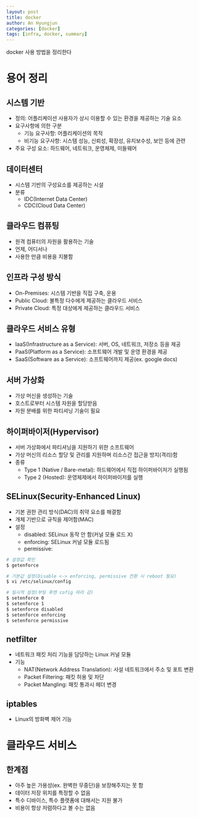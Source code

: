 ```yaml
---
layout: post
title: docker
author: An Hyungjun
categories: [docker]
tags: [infra, docker, summary]
---
```


docker 사용 방법을 정리한다

# 용어 정리

## 시스템 기반
- 정의: 어플리케이션 사용자가 상시 이용할 수 있는 환경을 제공하는 기술 요소
- 요구사항에 의한 구분
	- 기능 요구사항: 어플리케이션의 목적
	- 비기능 요구사항: 시스템 성능, 신뢰성, 확장성, 유지보수성, 보안 등에 관련
- 주요 구성 요소: 하드웨어, 네트워크, 운영체제, 미들웨어

## 데이터센터
- 시스템 기반의 구성요소를 제공하는 시설
- 분류
	- IDC(Internet Data Center)
	- CDC(Cloud Data Center)

## 클라우드 컴퓨팅
- 원격 컴퓨터의 자원을 활용하는 기술
- 언제, 어디서나
- 사용한 만큼 비용을 지불함

## 인프라 구성 방식
- On-Premises: 시스템 기반을 직접 구축, 운용
- Public Cloud: 불특정 다수에게 제공하는 클라우드 서비스
- Private Cloud: 특정 대상에게 제공하는 클라우드 서비스

## 클라우드 서비스 유형
- IaaS(Infrastructure as a Service): 서버, OS, 네트워크, 저장소 등을 제공
- PaaS(Platform as a Service): 소프트웨어 개발 및 운영 환경을 제공
- SaaS(Software as a Service): 소프트웨어까지 제공(ex. google docs)

## 서버 가상화
- 가상 머신을 생성하는 기술
- 호스트로부터 시스템 자원을 할당받음
- 자원 분배를 위한 파티셔닝 기술이 필요

## 하이퍼바이저(Hypervisor)
- 서버 가상화에서 파티셔닝을 지원하기 위한 소프트웨어
- 가상 머신의 리소스 할당 및 관리를 지원하며 리소스간 접근을 방지(격리)함
- 종류
	- Type 1 (Native / Bare-metal): 하드웨어에서 직접 하이퍼바이저가 실행됨
	- Type 2 (Hosted): 운영체제에서 하이퍼바이저를 실행

## SELinux(Security-Enhanced Linux)
- 기본 권한 관리 방식(DAC)의 취약 요소를 해결함
- 개체 기반으로 규칙을 제어함(MAC)
- 설정
	- disabled: SELinux 동작 안 함(커널 모듈 로드 X)
	- enforcing: SELinux 커널 모듈 로드됨
	- permissive: 
```bash
# 설정값 확인
$ getenforce

# 기본값 설정(Disable <-> enforcing, permissive 전환 시 reboot 필요)
$ vi /etc/selinux/config

# 일시적 설정(부팅 후엔 cofig 따라 감)
$ setenforce 0
$ setenforce 1
$ setenforce disabled
$ setenforce enforcing
$ setenforce permissive
```

## netfilter
- 네트워크 패킷 처리 기능을 담당하는 Linux 커널 모듈
- 기능
	- NAT(Network Address Translation): 사설 네트워크에서 주소 및 포트 변환
	- Packet Filtering: 패킷 허용 및 차단
	- Packet Mangling: 패킷 통과시 헤더 변경

## iptables
- Linux의 방화벽 제어 기능

# 클라우드 서비스

## 한계점
- 아주 높은 가용성(ex. 완벽한 무중단)을 보장해주지는 못 함
- 데이터 저장 위치를 특정할 수 없음
- 특수 디바이스, 특수 플랫폼에 대해서는 지원 불가
- 비용이 항상 저렴하다고 볼 수는 없음



